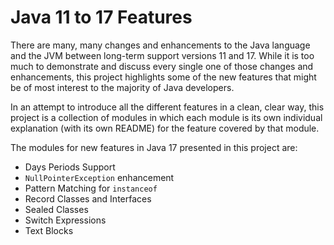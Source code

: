 # Java 11 to 17 Features

There are many, many changes and enhancements to the Java language
and the JVM between long-term support versions 11 and 17. While it
is too much to demonstrate and discuss every single one of those
changes and enhancements, this project highlights some of the
new features that might be of most interest to the majority of Java
developers.

In an attempt to introduce all the different features in a clean,
clear way, this project is a collection of modules in which each
module is its own individual explanation (with its own README) for
the feature covered by that module.

The modules for new features in Java 17 presented in this project
are:

* Days Periods Support
* `NullPointerException` enhancement
* Pattern Matching for `instanceof`
* Record Classes and Interfaces
* Sealed Classes
* Switch Expressions
* Text Blocks

